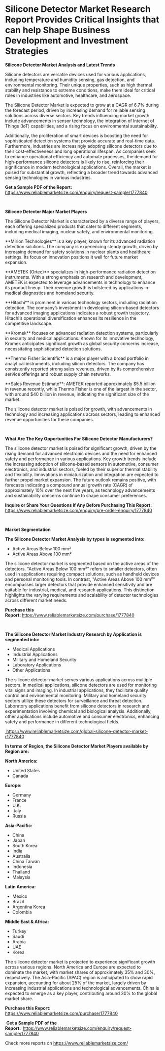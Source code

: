 <p><h1>Silicone Detector Market Research Report Provides Critical Insights that can help Shape Business Development and Investment Strategies</h1></p><p><strong>Silicone Detector Market Analysis and Latest Trends</strong></p>
<p><p>Silicone detectors are versatile devices used for various applications, including temperature and humidity sensing, gas detection, and environmental monitoring. Their unique properties, such as high thermal stability and resistance to extreme conditions, make them ideal for critical roles in industries like automotive, healthcare, and aerospace.</p><p>The Silicone Detector Market is expected to grow at a CAGR of 6.7% during the forecast period, driven by increasing demand for reliable sensing solutions across diverse sectors. Key trends influencing market growth include advancements in sensor technology, the integration of Internet of Things (IoT) capabilities, and a rising focus on environmental sustainability. </p><p>Additionally, the proliferation of smart devices is boosting the need for sophisticated detection systems that provide accurate and real-time data. Furthermore, industries are increasingly adopting silicone detectors due to their cost-effectiveness and long operational lifespan. As companies seek to enhance operational efficiency and automate processes, the demand for high-performance silicone detectors is likely to rise, reinforcing their significance in modern technological applications. Overall, the market is poised for substantial growth, reflecting a broader trend towards advanced sensing technologies in various industries.</p></p>
<p><strong>Get a Sample PDF of the Report:&nbsp;</strong> <a href="https://www.reliablemarketsize.com/enquiry/request-sample/1777840?utm_campaign=1789&utm_medium=2&utm_source=Github&utm_content=ia&utm_term=10022025&utm_id=silicone-detector">https://www.reliablemarketsize.com/enquiry/request-sample/1777840</a></p>
<p>&nbsp;</p>
<p><strong>Silicone Detector Major Market Players</strong></p>
<p><p>The Silicone Detector Market is characterized by a diverse range of players, each offering specialized products that cater to different segments, including medical imaging, nuclear safety, and environmental monitoring.</p><p>**Mirion Technologies** is a key player, known for its advanced radiation detection solutions. The company is experiencing steady growth, driven by increasing demand for safety solutions in nuclear plants and healthcare settings. Its focus on innovation positions it well for future market expansion.</p><p>**AMETEK (Ortec)** specializes in high-performance radiation detection instruments. With a strong emphasis on research and development, AMETEK is expected to leverage advancements in technology to enhance its product lineup. Their revenue growth is bolstered by applications in medical diagnostics and homeland security.</p><p>**Hitachi** is prominent in various technology sectors, including radiation detection. The company’s investment in developing silicon-based detectors for advanced imaging applications indicates a robust growth trajectory. Hitachi’s operational diversification enhances its resilience in the competitive landscape.</p><p>**Kromek** focuses on advanced radiation detection systems, particularly in security and medical applications. Known for its innovative technology, Kromek anticipates significant growth as global security concerns increase, necessitating sophisticated detection solutions.</p><p>**Thermo Fisher Scientific** is a major player with a broad portfolio in analytical instruments, including silicon detectors. The company has consistently reported strong sales revenues, driven by its comprehensive service offerings and robust supply chain networks.</p><p>**Sales Revenue Estimate**: AMETEK reported approximately $5.5 billion in revenue recently, while Thermo Fisher is one of the largest in the sector, with around $40 billion in revenue, indicating the significant size of the market. </p><p>The silicone detector market is poised for growth, with advancements in technology and increasing applications across sectors, leading to enhanced revenue opportunities for these companies.</p></p>
<p>&nbsp;</p>
<p><strong>What Are The Key Opportunities For Silicone Detector Manufacturers?</strong></p>
<p><p>The silicone detector market is poised for significant growth, driven by the rising demand for advanced electronic devices and the need for enhanced safety and performance in various applications. Key growth trends include the increasing adoption of silicone-based sensors in automotive, consumer electronics, and industrial sectors, fueled by their superior thermal stability and flexibility. Innovations in miniaturization and integration are expected to further propel market expansion. The future outlook remains positive, with forecasts indicating a compound annual growth rate (CAGR) of approximately 10% over the next five years, as technology advancements and sustainability concerns continue to shape consumer preferences.</p></p>
<p><strong>Inquire or Share Your Questions If Any Before Purchasing This Report:</strong> <a href="https://www.reliablemarketsize.com/enquiry/pre-order-enquiry/1777840?utm_campaign=1789&utm_medium=2&utm_source=Github&utm_content=ia&utm_term=10022025&utm_id=silicone-detector">https://www.reliablemarketsize.com/enquiry/pre-order-enquiry/1777840</a></p>
<p>&nbsp;</p>
<p><strong>Market Segmentation</strong></p>
<p><strong>The Silicone Detector Market Analysis by types is segmented into:</strong></p>
<p><ul><li>Active Areas Below 100 mm²</li><li>Active Areas Above 100 mm²</li></ul></p>
<p><p>The silicone detector market is segmented based on the active areas of the detectors. "Active Areas Below 100 mm²" refers to smaller detectors, often used in applications requiring compact solutions, such as handheld devices and personal monitoring tools. In contrast, "Active Areas Above 100 mm²" encompasses larger detectors that provide enhanced sensitivity and are suitable for industrial, medical, and research applications. This distinction highlights the varying requirements and scalability of detector technologies across different market needs.</p></p>
<p><strong>Purchase this Report:&nbsp;</strong><a href="https://www.reliablemarketsize.com/purchase/1777840?utm_campaign=1789&utm_medium=2&utm_source=Github&utm_content=ia&utm_term=10022025&utm_id=silicone-detector">https://www.reliablemarketsize.com/purchase/1777840</a></p>
<p>&nbsp;</p>
<p><strong>The Silicone Detector Market Industry Research by Application is segmented into:</strong></p>
<p><ul><li>Medical Applications</li><li>Industrial Applications</li><li>Military and Homeland Security</li><li>Laboratory Applications</li><li>Other Applications</li></ul></p>
<p><p>The silicone detector market serves various applications across multiple sectors. In medical applications, silicone detectors are used for monitoring vital signs and imaging. In industrial applications, they facilitate quality control and environmental monitoring. Military and homeland security sectors utilize these detectors for surveillance and threat detection. Laboratory applications benefit from silicone detectors in research and experimentation involving chemical and biological analysis. Additionally, other applications include automotive and consumer electronics, enhancing safety and performance in different technological fields.</p></p>
<p><a href="https://www.reliablemarketsize.com/global-silicone-detector-market-r1777840?utm_campaign=1789&utm_medium=2&utm_source=Github&utm_content=ia&utm_term=10022025&utm_id=silicone-detector">&nbsp;https://www.reliablemarketsize.com/global-silicone-detector-market-r1777840</a></p>
<p><strong>In terms of Region, the Silicone Detector Market Players available by Region are:</strong></p>
<p>
    <p> <strong> North America: </strong>
        <ul>
            <li>United States</li>
            <li>Canada</li>
        </ul>
        </p> 
    <p> <strong> Europe: </strong>
        <ul>
            <li>Germany</li>
            <li>France</li>
            <li>U.K.</li>
            <li>Italy</li>
            <li>Russia</li>
        </ul>
        </p> 
    <p> <strong> Asia-Pacific: </strong>
        <ul>
            <li>China</li>
            <li>Japan</li>
            <li>South Korea</li>
            <li>India</li>
            <li>Australia</li>
            <li>China Taiwan</li>
            <li>Indonesia</li>
            <li>Thailand</li>
            <li>Malaysia</li>
        </ul>
        </p> 
    <p> <strong> Latin America: </strong>
        <ul>
            <li>Mexico</li>
            <li>Brazil</li>
            <li>Argentina Korea</li>
            <li>Colombia</li>
        </ul>
        </p> 
    <p> <strong> Middle East & Africa: </strong>
        <ul>
            <li>Turkey</li>
            <li>Saudi</li>
            <li>Arabia</li>
            <li>UAE</li>
            <li>Korea</li>
        </ul>
    </p>
    </p>
<p><p>The silicone detector market is projected to experience significant growth across various regions. North America and Europe are expected to dominate the market, with market shares of approximately 35% and 30%, respectively. The Asia-Pacific (APAC) region is anticipated to show rapid expansion, accounting for about 25% of the market, largely driven by increasing industrial applications and technological advancements. China is expected to emerge as a key player, contributing around 20% to the global market share.</p></p>
<p><strong>Purchase this Report: </strong><a href="https://www.reliablemarketsize.com/purchase/1777840?utm_campaign=1789&utm_medium=2&utm_source=Github&utm_content=ia&utm_term=10022025&utm_id=silicone-detector">https://www.reliablemarketsize.com/purchase/1777840</a></p>
<p>&nbsp;<strong>Get a Sample PDF of the Report:&nbsp;&nbsp;</strong><a href="https://www.reliablemarketsize.com/enquiry/request-sample/1777840?utm_campaign=1789&utm_medium=2&utm_source=Github&utm_content=ia&utm_term=10022025&utm_id=silicone-detector">https://www.reliablemarketsize.com/enquiry/request-sample/1777840</a></p>
<p><strong></strong></p>
<p>Check more reports on <a href="https://www.reliablemarketsize.com/?utm_campaign=1789&utm_medium=2&utm_source=Github&utm_content=ia&utm_term=10022025&utm_id=silicone-detector">https://www.reliablemarketsize.com/</a></p>